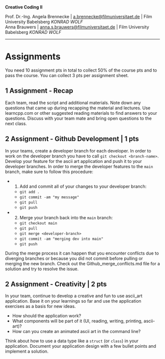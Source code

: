 **Creative Coding II**

Prof. Dr.-Ing. Angela Brennecke | a.brennecke@filmuniversitaet.de | Film University Babelsberg *KONRAD WOLF*   
Anna Brauwers | anna.s.brauwers@filmuniversitaet.de | Film University Babelsberg *KONRAD WOLF*

---

# Assignments

You need 10 assignment pts in total to collect 50% of the course pts and to pass the course. You can collect 3 pts per assignment sheet.

## 1 Assignment - Recap

Each team, read the script and additional materials. Note down any questions that came up during recapping the material and lectures. Use learncpp.com or other suggested reading materials to find answers to your questions. Discuss with your team mate and bring open questions to the next class.


## 2 Assignment - Github Development | 1 pts

In your teams, create a developer branch for each developer. In order to work on the developer branch you have to call `git checkout <branch-name>`. Develop your feature for the ascii art application and push it to your developer branches. In order to merge the developer features to the `main` branch, make sure to follow this procedure:

- 1. Add and commit all of your changes to your developer branch: 
  - `git add .` 
  - `git commit -am "my message"`
  - `git pull`
  - `git push`
- 2. Merge your branch back into the `main` branch:
  - `git checkout main`
  - `git pull`
  - `git merge <developer-branch>`
  - `git commit -am "merging dev into main"`
  - `git push`

During the merge process it can happen that you encounter conflicts due to diverging branches or because you did not commit before pulling or merging the new branch. Check out the Github_merge_conflicts.md file for a solution and try to resolve the issue. 


## 2 Assignment - Creativity | 2 pts

In your team, continue to develop a creative and fun to use ascii_art application. Base it on your learnings so far and use the application exercises as a basis for new ideas. 
- How should the application work? 
- What components will be part of it (UI, reading, writing, printing, ascii-art)? 
- How can you create an animated ascii art in the command line? 

Think about how to use a data type like a `struct` (or `class`) in your application. Document your application design with a few bullet points and implement a solution.
